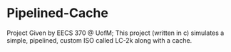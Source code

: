 # Pipelined-Cache
Project Given by EECS 370 @ UofM;
     This project (written in c) simulates a simple, pipelined, custom ISO called LC-2k along with a cache.
